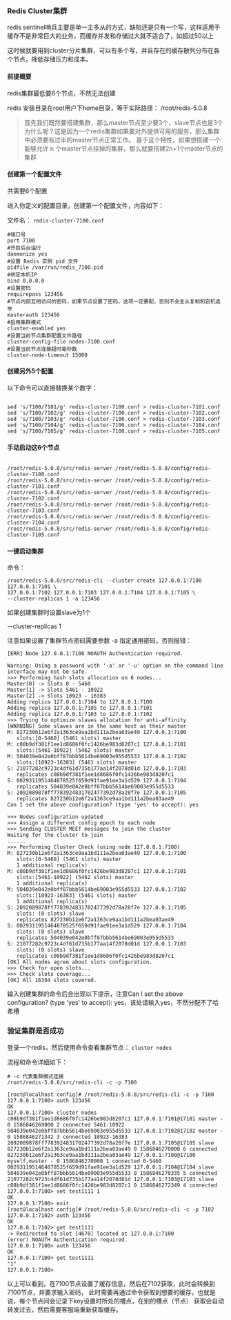 ### Redis Cluster集群

redis sentinel哨兵主要是单一主多从的方式，缺陷还是只有一个写，这样适用于缓存不是非常巨大的业务，而缓存并发和存储过大就不适合了，如超过50以上

这时候就要用到cluster分片集群，可以有多个写，并且存在的缓存散列分布在各个节点，降低存储压力和成本。


#### 前提概要

redis集群最低要6个节点，不然无法创建

redis 安装目录在root用户下home目录，等于实际路径： /root/redis-5.0.8

> 首先我们既然要搭建集群，那么master节点至少要3个，slave节点也是3个
  为什么呢？这是因为一个redis集群如果要对外提供可用的服务，那么集群中必须要有过半的master节点正常工作。
  基于这个特性，如果想搭建一个能够允许 n 个master节点挂掉的集群，那么就要搭建2n+1个master节点的集群


#### 创建第一个配置文件

共需要6个配置

进入你定义的配置目录，创建第一个配置文件，内容如下：

文件名： `redis-cluster-7100.conf`

```
#端口号
port 7100
#开启后台运行
daemonize yes
#设置 Redis 实例 pid 文件
pidfile /var/run/redis_7100.pid
#绑定本机IP
bind 0.0.0.0
#设置密码
requirepass 123456
#节点内部互相访问的密码，如果节点设置了密码，这项一定要配，否则不会主从复制和宕机选举
masterauth 123456
#启用集群模式
cluster-enabled yes
#设置当前节点集群配置文件路径
cluster-config-file nodes-7100.conf
#设置当前节点连接超时毫秒数
cluster-node-timeout 15000

```

#### 创建另外5个配置

以下命令可以直接替换某个数字：

```

sed 's/7100/7101/g' redis-cluster-7100.conf > redis-cluster-7101.conf
sed 's/7100/7102/g' redis-cluster-7100.conf > redis-cluster-7102.conf
sed 's/7100/7103/g' redis-cluster-7100.conf > redis-cluster-7103.conf
sed 's/7100/7104/g' redis-cluster-7100.conf > redis-cluster-7104.conf
sed 's/7100/7105/g' redis-cluster-7100.conf > redis-cluster-7105.conf

```

#### 手动启动这6个节点

```

/root/redis-5.0.8/src/redis-server /root/redis-5.0.8/config/redis-cluster-7100.conf
/root/redis-5.0.8/src/redis-server /root/redis-5.0.8/config/redis-cluster-7101.conf
/root/redis-5.0.8/src/redis-server /root/redis-5.0.8/config/redis-cluster-7102.conf
/root/redis-5.0.8/src/redis-server /root/redis-5.0.8/config/redis-cluster-7103.conf
/root/redis-5.0.8/src/redis-server /root/redis-5.0.8/config/redis-cluster-7104.conf
/root/redis-5.0.8/src/redis-server /root/redis-5.0.8/config/redis-cluster-7105.conf

```

#### 一键启动集群

命令：

```
/root/redis-5.0.8/src/redis-cli --cluster create 127.0.0.1:7100 127.0.0.1:7101 \
127.0.0.1:7102 127.0.0.1:7103 127.0.0.1:7104 127.0.0.1:7105 \
--cluster-replicas 1 -a 123456

```

如果创建集群时设置slave为1个

--cluster-replicas 1

注意如果设置了集群节点密码需要参数 -a 指定通用密码，否则报错：

```
[ERR] Node 127.0.0.1:7100 NOAUTH Authentication required.
```

```
Warning: Using a password with '-a' or '-u' option on the command line interface may not be safe.
>>> Performing hash slots allocation on 6 nodes...
Master[0] -> Slots 0 - 5460
Master[1] -> Slots 5461 - 10922
Master[2] -> Slots 10923 - 16383
Adding replica 127.0.0.1:7104 to 127.0.0.1:7100
Adding replica 127.0.0.1:7105 to 127.0.0.1:7101
Adding replica 127.0.0.1:7103 to 127.0.0.1:7102
>>> Trying to optimize slaves allocation for anti-affinity
[WARNING] Some slaves are in the same host as their master
M: 827230b12e6f2a1363ce9aa1bd111a2bea03ae49 127.0.0.1:7100
   slots:[0-5460] (5461 slots) master
M: c08b9df381f1ee1d8686f0fc1426be983d8207c1 127.0.0.1:7101
   slots:[5461-10922] (5462 slots) master
M: 504039e042e0bff87bbb5614be69003e955d5533 127.0.0.1:7102
   slots:[10923-16383] (5461 slots) master
S: 21077282c9723c4df61d735b177aa14f2078d01d 127.0.0.1:7103
   replicates c08b9df381f1ee1d8686f0fc1426be983d8207c1
S: 0029311951464878525f659d91fae91ee3a1d529 127.0.0.1:7104
   replicates 504039e042e0bff87bbb5614be69003e955d5533
S: 2092089878ff7783924831702477392d78a28f7e 127.0.0.1:7105
   replicates 827230b12e6f2a1363ce9aa1bd111a2bea03ae49
Can I set the above configuration? (type 'yes' to accept): yes
```

```
>>> Nodes configuration updated
>>> Assign a different config epoch to each node
>>> Sending CLUSTER MEET messages to join the cluster
Waiting for the cluster to join
......
>>> Performing Cluster Check (using node 127.0.0.1:7100)
M: 827230b12e6f2a1363ce9aa1bd111a2bea03ae49 127.0.0.1:7100
   slots:[0-5460] (5461 slots) master
   1 additional replica(s)
M: c08b9df381f1ee1d8686f0fc1426be983d8207c1 127.0.0.1:7101
   slots:[5461-10922] (5462 slots) master
   1 additional replica(s)
M: 504039e042e0bff87bbb5614be69003e955d5533 127.0.0.1:7102
   slots:[10923-16383] (5461 slots) master
   1 additional replica(s)
S: 2092089878ff7783924831702477392d78a28f7e 127.0.0.1:7105
   slots: (0 slots) slave
   replicates 827230b12e6f2a1363ce9aa1bd111a2bea03ae49
S: 0029311951464878525f659d91fae91ee3a1d529 127.0.0.1:7104
   slots: (0 slots) slave
   replicates 504039e042e0bff87bbb5614be69003e955d5533
S: 21077282c9723c4df61d735b177aa14f2078d01d 127.0.0.1:7103
   slots: (0 slots) slave
   replicates c08b9df381f1ee1d8686f0fc1426be983d8207c1
[OK] All nodes agree about slots configuration.
>>> Check for open slots...
>>> Check slots coverage...
[OK] All 16384 slots covered.
```

输入创建集群的命令后会出现以下提示，注意Can I set the above configuration? (type 'yes' to accept): yes，该处请输入yes，不然分配不了哈希槽


### 验证集群是否成功

登录一个redis，然后使用命令查看集群节点： `cluster nodes`

流程和命令详细如下：

```
# -c 代表集群模式连接
/root/redis-5.0.8/src/redis-cli -c -p 7100

[root@localhost config]# /root/redis-5.0.8/src/redis-cli -c -p 7100
127.0.0.1:7100> auth 123456
OK
127.0.0.1:7100> cluster nodes
c08b9df381f1ee1d8686f0fc1426be983d8207c1 127.0.0.1:7101@17101 master - 0 1586846269000 2 connected 5461-10922
504039e042e0bff87bbb5614be69003e955d5533 127.0.0.1:7102@17102 master - 0 1586846271342 3 connected 10923-16383
2092089878ff7783924831702477392d78a28f7e 127.0.0.1:7105@17105 slave 827230b12e6f2a1363ce9aa1bd111a2bea03ae49 0 1586846270000 6 connected
827230b12e6f2a1363ce9aa1bd111a2bea03ae49 127.0.0.1:7100@17100 myself,master - 0 1586846270000 1 connected 0-5460
0029311951464878525f659d91fae91ee3a1d529 127.0.0.1:7104@17104 slave 504039e042e0bff87bbb5614be69003e955d5533 0 1586846270335 5 connected
21077282c9723c4df61d735b177aa14f2078d01d 127.0.0.1:7103@17103 slave c08b9df381f1ee1d8686f0fc1426be983d8207c1 0 1586846272349 4 connected
127.0.0.1:7100> set test1111 1
OK
127.0.0.1:7100> exit
[root@localhost config]# /root/redis-5.0.8/src/redis-cli -c -p 7102
127.0.0.1:7102> auth 123456
OK
127.0.0.1:7102> get test1111
-> Redirected to slot [4670] located at 127.0.0.1:7100
(error) NOAUTH Authentication required.
127.0.0.1:7100> auth 123456
OK
127.0.0.1:7100> get test1111
"1"
127.0.0.1:7100>
```

以上可以看到，在7100节点设置了缓存信息，然后在7102获取，此时会转换到7100节点，并要求输入密码，
此时需要再通过命令获取到想要的缓存，也就是说，每个节点间会记录下key设置时所处的槽点，在别的槽点（节点）
获取会自动转发过去，然后需要客服端重新获取缓存。

